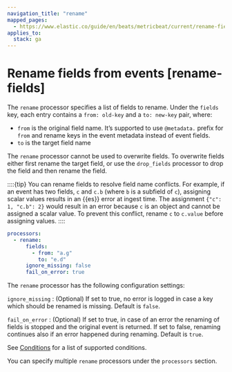 ```yaml
---
navigation_title: "rename"
mapped_pages:
  - https://www.elastic.co/guide/en/beats/metricbeat/current/rename-fields.html
applies_to:
  stack: ga
---
```


# Rename fields from events [rename-fields]


The `rename` processor specifies a list of fields to rename. Under the `fields` key, each entry contains a `from: old-key` and a `to: new-key` pair, where:

* `from` is the original field name. It’s supported to use `@metadata.` prefix for `from` and rename keys in the event metadata instead of event fields.
* `to` is the target field name

The `rename` processor cannot be used to overwrite fields. To overwrite fields either first rename the target field, or use the `drop_fields` processor to drop the field and then rename the field.

::::{tip}
You can rename fields to resolve field name conflicts. For example, if an event has two fields, `c` and `c.b` (where `b` is a subfield of `c`), assigning scalar values results in an {{es}} error at ingest time. The assignment `{"c": 1, "c.b": 2}` would result in an error because `c` is an object and cannot be assigned a scalar value. To prevent this conflict, rename `c` to `c.value` before assigning values.
::::


```yaml
processors:
  - rename:
      fields:
        - from: "a.g"
          to: "e.d"
      ignore_missing: false
      fail_on_error: true
```

The `rename` processor has the following configuration settings:

`ignore_missing`
:   (Optional) If set to true, no error is logged in case a key which should be renamed is missing. Default is `false`.

`fail_on_error`
:   (Optional) If set to true, in case of an error the renaming of fields is stopped and the original event is returned. If set to false, renaming continues also if an error happened during renaming. Default is `true`.

See [Conditions](/reference/metricbeat/defining-processors.md#conditions) for a list of supported conditions.

You can specify multiple `rename` processors under the `processors` section.


